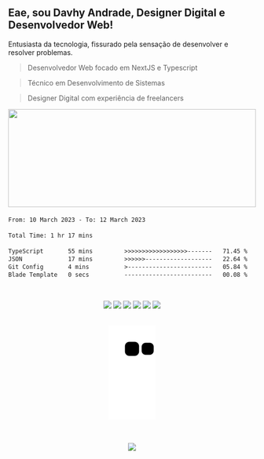 ## Eae, sou Davhy Andrade, Designer Digital e Desenvolvedor Web!

Entusiasta da tecnologia, fissurado pela sensação de desenvolver e resolver problemas. 
   
> Desenvolvedor Web focado em NextJS e Typescript

> Técnico em Desenvolvimento de Sistemas

> Designer Digital com experiência de freelancers

<img width="100%" height="200px" src="https://i.postimg.cc/mZXw5mwb/oie-1216815k4a-Uyv-MR.gif" />

<br>

<!--START_SECTION:waka-->

```text
From: 10 March 2023 - To: 12 March 2023

Total Time: 1 hr 17 mins

TypeScript       55 mins         >>>>>>>>>>>>>>>>>>-------   71.45 %
JSON             17 mins         >>>>>>-------------------   22.64 %
Git Config       4 mins          >------------------------   05.84 %
Blade Template   0 secs          -------------------------   00.08 %
```

<!--END_SECTION:waka-->
   
##

<div align="center"> 
   
   <div align="center">
   <br>
   <a href="https://github.com/davhyandrade" target="_blank"><img src="https://img.shields.io/badge/GitHub-100000?style=for-the-badge&logo=github&logoColor=white" target="_blank"></a> 
   <a href="https://instagram.com/_davhy" target="_blank"><img src="https://img.shields.io/badge/-Instagram-%23E4405F?style=for-the-badge&logo=instagram&logoColor=white" target="_blank"></a>
   <a href = "mailto:davhydesign@gmail.com"><img src="https://img.shields.io/badge/-Gmail-%23333?style=for-the-badge&logo=gmail&logoColor=white" target="_blank"></a>
   <a href="https://www.linkedin.com/in/davhy-andrade-dev/" target="_blank"><img src="https://img.shields.io/badge/-LinkedIn-%230077B5?style=for-the-badge&logo=linkedin&logoColor=white" target="_blank"></a> 
   <a href="https://api.whatsapp.com/send?phone=5511934643395" target="_blank"><img src="https://img.shields.io/badge/WhatsApp-25D366?style=for-the-badge&logo=whatsapp&logoColor=white" target="_blank"></a> 
   <a href="https://www.davhyandrade.com.br" target="_blank"><img src="https://img.shields.io/badge/website-000000?style=for-the-badge&logo=About.me&logoColor=white" target="_blank"></a> 
   <br>
   <br>
</div>
   
   ![Snake animation](https://github.com/rafaballerini/rafaballerini/blob/output/github-contribution-grid-snake.svg)
   
   <br>
   
   ![](https://visitor-badge.glitch.me/badge?page_id=davhyandrade)
 
</div>
